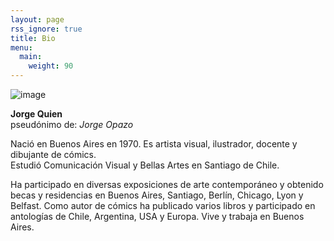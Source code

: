 ```yaml
---
layout: page
rss_ignore: true
title: Bio
menu:
  main:
    weight: 90
---
```



<div>
  <img src="/images/bio-new.webp" alt="image" class="center-image">
</div>


**Jorge Quien**  
pseudónimo de: *Jorge Opazo*

Nació en Buenos Aires en 1970. Es artista visual, ilustrador, docente y dibujante de cómics.  
Estudió Comunicación Visual y Bellas Artes en Santiago de Chile. 


Ha participado en diversas exposiciones de arte contemporáneo y obtenido becas y residencias en Buenos Aires, Santiago, Berlín, Chicago, Lyon y Belfast. Como autor de cómics ha publicado varios libros y participado en antologías de Chile, Argentina, USA y Europa. Vive y trabaja en Buenos Aires.
